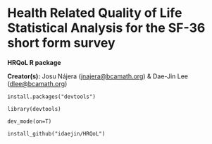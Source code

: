 # Health Related Quality of Life Statistical Analysis for the SF-36 short form survey

**HRQoL R package**

**Creator(s):** Josu Nájera (<jnajera@bcamath.org>) & Dae-Jin Lee (<dlee@bcamath.org>)

```
install.packages("devtools")

library(devtools)

dev_mode(on=T)

install_github("idaejin/HRQoL")
```
